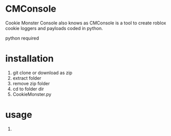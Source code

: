 # CMConsole
Cookie Monster Console also knows as CMConsole is a tool to create roblox cookie loggers and payloads coded in python.

python required

# installation
1. git clone or download as zip
2. extract folder
3. remove zip folder
4. cd to folder dir
5. CookieMonster.py

# usage 
1. 
